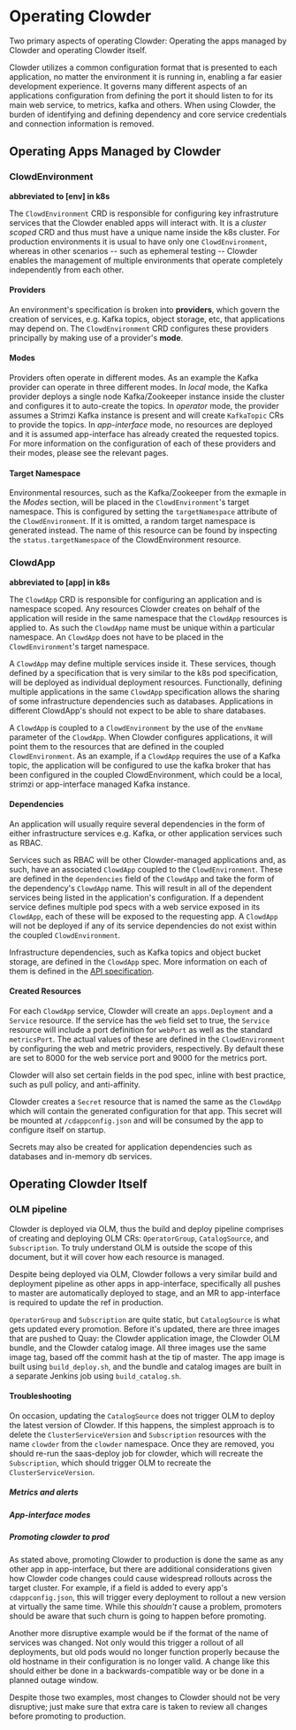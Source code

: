 # Operating Clowder

Two primary aspects of operating Clowder: Operating the apps managed by Clowder and operating
Clowder itself.

Clowder utilizes a common configuration format that is presented to each application, no matter
the environment it is running in, enabling a far easier development experience. It governs many
different aspects of an applications configuration from defining the port it should listen to for
its main web service, to metrics, kafka and others. When using Clowder, the burden of identifying
and defining dependency and core service credentials and connection information is removed.

## Operating Apps Managed by Clowder

### ClowdEnvironment

**abbreviated to [env] in k8s**

The ``ClowdEnvironment`` CRD is responsible for configuring key infrastruture services that the Clowder enabled
apps will interact with. It is a *cluster scoped* CRD and thus must have a unique name inside the
k8s cluster. For production environments it is usual to have only one ``ClowdEnvironment``, whereas
in other scenarios -- such as ephemeral testing -- Clowder enables the management of
multiple environments that operate completely independently from each other.

#### Providers

An environment's specification is broken into **providers**, which govern the creation of services, e.g. Kafka topics,
object storage, etc, that applications may depend on. The ``ClowdEnvironment`` CRD configures these
providers principally by making use of a provider's **mode**.

#### Modes

Providers often operate in different modes. As an example the Kafka provider can operate in three
different modes. In *local* mode, the Kafka provider deploys a single node Kafka/Zookeeper instance
inside the cluster and configures it to auto-create the topics. In *operator* mode, the provider
assumes a Strimzi Kafka instance is present and will create ``KafkaTopic`` CRs to provide the
topics.  In *app-interface* mode, no resources are deployed and it is assumed app-interface has
already created the requested topics. For more information on the configuration of each of these
providers and their modes, please see the relevant pages.

#### Target Namespace

Environmental resources, such as the Kafka/Zookeeper from the exmaple in the *Modes* section, will
be placed in the ``ClowdEnvironment``'s target namespace. This is configured by setting the
``targetNamespace`` attribute of the ``ClowdEnvironment``. If it is omitted, a random target
namespace is generated instead. The name of this resource can be found by inspecting the
``status.targetNamespace`` of the ClowdEnvironment resource.

### ClowdApp

**abbreviated to [app] in k8s**

The ``ClowdApp`` CRD is responsible for configuring an application and is namespace scoped. Any
resources Clowder creates on behalf of the application will reside in the same namespace that the
``ClowdApp`` resources is applied to. As such the ``ClowdApp`` name must be unique within a
particular namespace.  An ``ClowdApp`` does not have to be placed in the ``ClowdEnvironment``'s
target namespace.

A ``ClowdApp`` may define multiple services inside it. These services, though defined by a
specification that is very similar to the k8s pod specification, will be deployed as individual
deployment resources.  Functionally, defining multiple applications in the same ``ClowdApp``
specification allows the sharing of some infrastructure dependencies such as databases.
Applications in different ClowdApp's should not expect to be able to share databases.

A ``ClowdApp`` is coupled to a ``ClowdEnvironment`` by the use of the ``envName`` parameter of the
``ClowdApp``. When Clowder configures applications, it will point them to the resources that are
defined in the coupled ``ClowdEnvironment``. As an example, if a ``ClowdApp`` requires the use of a
Kafka topic, the application will be configured to use the kafka broker that has been configured in
the coupled ClowdEnvironment, which could be a local, strimzi or app-interface managed Kafka
instance.

#### Dependencies

An application will usually require several dependencies in the form of either infrastructure
services e.g. Kafka, or other application services such as RBAC. 

Services such as RBAC will be other Clowder-managed applications and, as such, have an associated
``ClowdApp`` coupled to the ``ClowdEnvironment``. These are defined in the ``dependencies`` field of
the ``ClowdApp`` and take the form of the dependency's ``ClowdApp`` name. This will result in all of
the dependent services being listed in the application's configuration. If a dependent service
defines multiple pod specs with a web service exposed in its ``ClowdApp``, each of these will be
exposed to the requesting app.  A ``ClowdApp`` will not be deployed if any of its service
dependencies do not exist within the coupled ``ClowdEnvironment``.

Infrastructure dependencies, such as Kafka topics and object bucket storage, are defined in the
``ClowdApp`` spec. More information on each of them is defined in the [API specification](https://redhatinsights.github.io/clowder/api_reference.html#k8s-api-cloud-redhat-com-clowder-v2-apis-cloud-redhat-com-v1alpha1-clowdappspec).

#### Created Resources

For each ``ClowdApp`` service, Clowder will create an ``apps.Deployment`` and a ``Service``
resource.  If the service has the ``web`` field set to true, the ``Service`` resource will
include a port definition for ``webPort`` as well as the standard ``metricsPort``. The actual values
of these are defined in the ``ClowdEnvironment`` by configuring the web and metric providers,
respectively. By default these are set to 8000 for the web service port and 9000 for the metrics
port.

Clowder will also set certain fields in the pod spec, inline with best practice, such as pull
policy, and anti-affinity.

Clowder creates a ``Secret`` resource that is named the same as the ``ClowdApp`` which will contain the generated configuration
for that app. This secret will be mounted at ``/cdappconfig.json`` and will be consumed by the app
to configure itself on startup.

Secrets may also be created for application dependencies such as databases and in-memory db
services.

## Operating Clowder Itself

### OLM pipeline

Clowder is deployed via OLM, thus the build and deploy pipeline comprises of creating and deploying
OLM CRs: ``OperatorGroup``, ``CatalogSource``, and ``Subscription``.  To truly understand OLM is
outside the scope of this document, but it will cover how each resource is managed. 

Despite being deployed via OLM, Clowder follows a very similar build and deployment pipeline as
other apps in app-interface, specifically all pushes to master are automatically deployed to stage,
and an MR to app-interface is required to update the ref in production.

``OperatorGroup`` and ``Subscription`` are quite static, but ``CatalogSource`` is what gets updated
every promotion.  Before it's updated, there are three images that are pushed to Quay:  the Clowder
application image, the Clowder OLM bundle, and the Clowder catalog image.  All three images use the
same image tag, based off the commit hash at the tip of master.  The app image is built using
``build_deploy.sh``, and the bundle and catalog images are built in a separate Jenkins job using
``build_catalog.sh``.

#### Troubleshooting

On occasion, updating the ``CatalogSource`` does not trigger OLM to deploy the latest version of
Clowder.  If this happens, the simplest approach is to delete the ``ClusterServiceVersion`` and
``Subscription`` resources with the name ``clowder`` from the ``clowder`` namespace.  Once they are
removed, you should re-run the saas-deploy job for clowder, which will recreate the
``Subscription``, which should trigger OLM to recreate the ``ClusterServiceVersion``.

##### Metrics and alerts

##### App-interface modes

##### Promoting clowder to prod

As stated above, promoting Clowder to production is done the same as any other app in app-interface,
but there are additional considerations given how Clowder code changes could cause widespread
rollouts across the target cluster. For example, if a field is added to every app's
``cdappconfig.json``, this will trigger every deployment to rollout a new version at virtually the
same time.  While this *shouldn't* cause a problem, promoters should be aware that such churn is
going to happen before promoting.

Another more disruptive example would be if the format of the name of services was changed.  Not
only would this trigger a rollout of all deployments, but old pods would no longer function properly
because the old hostname in their configuration is no longer valid.  A change like this should
either be done in a backwards-compatible way or be done in a planned outage window.

Despite those two examples, most changes to Clowder should not be very disruptive; just make sure
that extra care is taken to review all changes before promoting to production.
